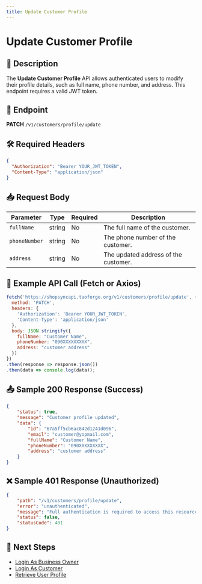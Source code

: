 ```yaml
---
title: Update Customer Profile
---
```


# Update Customer Profile

## 📌 Description
The **Update Customer Profile** API allows authenticated users to modify their profile details, such as full name, phone number, and address. This endpoint requires a valid JWT token.

## 🔗 Endpoint
**PATCH** `/v1/customers/profile/update`

## 🛠️ Required Headers
```json
{
  "Authorization": "Bearer YOUR_JWT_TOKEN",
  "Content-Type": "application/json"
}
```

## 📥 Request Body
| Parameter      | Type   | Required | Description |
|---------------|--------|----------|-------------|
| `fullName`    | string | No       | The full name of the customer. |
| `phoneNumber` | string | No       | The phone number of the customer. |
| `address`     | string | No       | The updated address of the customer. |

## 📡 Example API Call (Fetch or Axios)
```javascript
fetch('https://shopsyncapi.taoforge.org/v1/customers/profile/update', {
  method: 'PATCH',
  headers: {
    'Authorization': 'Bearer YOUR_JWT_TOKEN',
    'Content-Type': 'application/json'
  },
  body: JSON.stringify({
    fullName: "Customer Name",
    phoneNumber: "090XXXXXXXXX",
    address: "customer address"
  })
})
.then(response => response.json())
.then(data => console.log(data));
```

## 📤 Sample 200 Response (Success)
```json
{
    "status": true,
    "message": "Customer profile updated",
    "data": {
        "id": "67a5ff5cb6ac842d1241d096",
        "email": "customer@yopmail.com",
        "fullName": "Customer Name",
        "phoneNumber": "090XXXXXXXXX",
        "address": "customer address"
    }
}
```

## ❌ Sample 401 Response (Unauthorized)
```json
{
    "path": "/v1/customers/profile/update",
    "error": "unauthenticated",
    "message": "Full authentication is required to access this resource",
    "status": false,
    "statusCode": 401
}
```

## 🔗 Next Steps
- [Login As Business Owner](../authentication/login-as-store-owner.md)
- [Login As Customer](../authentication/login-as-customer.md)
- [Retrieve User Profile](../authentication/user-profile.md)
